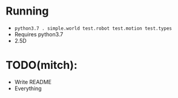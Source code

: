 # Running
- `python3.7 . simple.world test.robot test.motion test.types`
- Requires python3.7
- 2.5D

# TODO(mitch):
- Write README
- Everything
